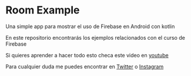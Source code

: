 # Room Example
Una simple app para mostrar el uso de Firebase en Android con kotlin

En este repositorio encontrarás los ejemplos relacionados con el curso de Firebase

Si quieres aprender a hacer todo esto checa este video en [youtube](https://youtu.be/uPii0MVHzxo)

Para cualquier duda me puedes encontrar en [Twitter](https://twitter.com/saulmaos) o [Instagram](https://www.instagram.com/saulmaos/)